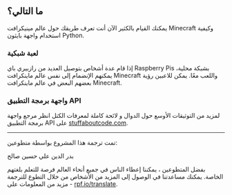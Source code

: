 ## ما التالي؟

يمكنك القيام بالكثير الآن أنت تعرف طريقك حول عالم مينيكرافت Minecraft وكيفية استخدام واجهة بايثون Python.

### لعبة شبكية

إذا قام عدة أشخاص بتوصيل العديد من رازبيري باي Raspberry Pis بشبكة محلية، يمكنهم الإنضمام إلى نفس عالم ماينكرافت Minecraft واللعب معًا. يمكن للاعبين رؤية بعضهم البعض في عالم ماينكرافت Minecraft.

### واجهة برمجة التطبيق API

لمزيد من التوثيقات الأوسع حول الدوال و لائحة كاملة لمعرفات الكتل انظر مرجع واجهة برمجة التطبيق API على [stuffaboutcode.com](http://www.stuffaboutcode.com/p/minecraft-api-reference.html).

***
تمت ترجمة هذا المشروع بواسطة متطوعين:

بدر الدين
علي حسين صالح

بفضل المتطوعين ، يمكننا إعطاء الناس في جميع أنحاء العالم فرصة للتعلم بلغتهم الخاصة. يمكنك مساعدتنا في الوصول إلى المزيد من الأشخاص من خلال التطوع للترجمة - مزيد من المعلومات على [rpf.io/translate](https://rpf.io/translate).
